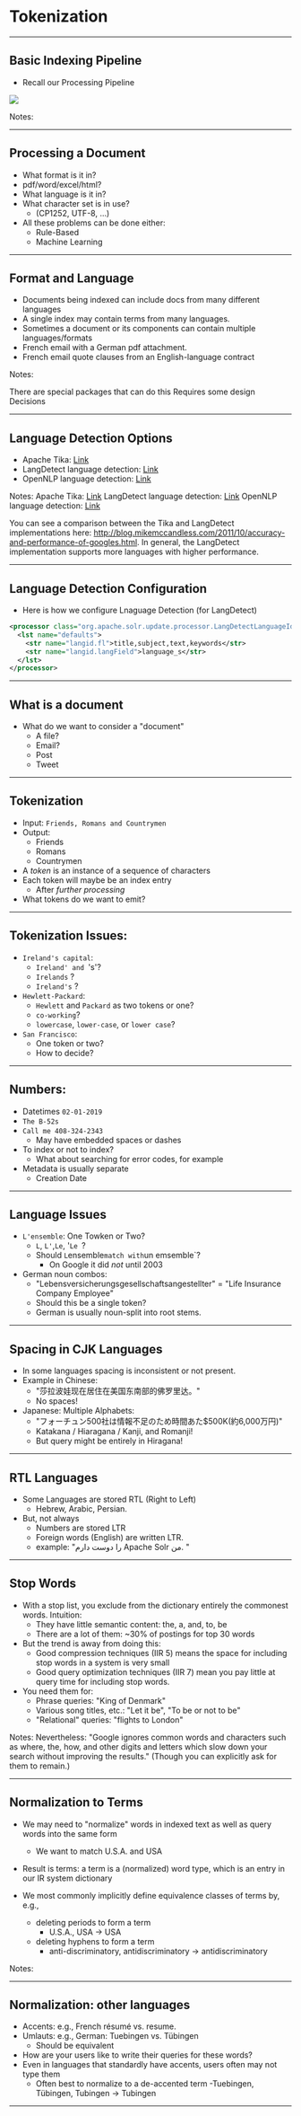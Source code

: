 # Tokenization
---

## Basic Indexing Pipeline
 * Recall our Processing Pipeline

![](../images/Inverted-Index-construction.png) <!-- {"left" : 0.7, "top" : 1.15, "height" : 5.66, "width" : 8.85} -->

Notes:



---

## Processing a Document

 * What format is it in?
 * pdf/word/excel/html?
 * What language is it in?
 * What character set is in use?
   - (CP1252, UTF-8, …)
 * All these problems can be done either:
   - Rule-Based
   - Machine Learning

---

 
## Format and Language

 * Documents being indexed can include docs from many different languages
 * A single index may contain terms from many languages.
 * Sometimes a document or its components can contain multiple languages/formats
 * French email with a German pdf attachment.
 * French email quote clauses from an English-language contract

 Notes:

 There are special packages that can do this
 Requires some design Decisions

---

## Language Detection Options
  * Apache Tika: [Link]( https://tika.apache.org/1.19.1/detection.html)
  * LangDetect language detection: [Link](https://github.com/shuyo/language-detection)
  * OpenNLP language detection: [Link](http://opennlp.apache.org/docs/1.9.1/manual/opennlp.html#tools.langdetect)

Notes:
  Apache Tika: [Link]( https://tika.apache.org/1.19.1/detection.html)
  LangDetect language detection: [Link](https://github.com/shuyo/language-detection)
  OpenNLP language detection: [Link](http://opennlp.apache.org/docs/1.9.1/manual/opennlp.html#tools.langdetect)

You can see a comparison between the Tika and LangDetect implementations here: http://blog.mikemccandless.com/2011/10/accuracy-and-performance-of-googles.html. In general, the LangDetect implementation supports more languages with higher performance.

---

## Language Detection Configuration

 * Here is how we configure Lnaguage Detection (for LangDetect)

```xml
<processor class="org.apache.solr.update.processor.LangDetectLanguageIdentifierUpdateProcessorFactory">
  <lst name="defaults">
    <str name="langid.fl">title,subject,text,keywords</str>
    <str name="langid.langField">language_s</str>
  </lst>
</processor>
```


---

## What is a document

 * What do we want to consider a "document"
   - A file?
   - Email?
   - Post
   - Tweet

---


## Tokenization
  * Input: `Friends, Romans and Countrymen`
  * Output:
    - Friends
    - Romans
    - Countrymen
  * A *token* is an instance of a sequence of characters
  * Each token will maybe be an index entry
    - After *further processing*
  * What tokens do we want to emit?

---


## Tokenization Issues:
  * `Ireland's capital`:
    - `Ireland' and `'s'?
    - `Irelands` ?
    - `Ireland's` ?
  * `Hewlett-Packard`:
    - `Hewlett` and `Packard` as two tokens or one?
    - `co-working`?
    - `lowercase`, `lower-case`, or `lower case`?
  * `San Francisco`:
    - One token or two?
    - How to decide?

---


## Numbers:
  * Datetimes  `02-01-2019`
  * `The B-52s`
  * `Call me 408-324-2343`
    - May have embedded spaces or dashes
  * To index or not to index?
    - What about searching for error codes, for example
  * Metadata is usually separate
    - Creation Date

---


## Language Issues
 * `L'ensemble`: One Towken or Two?
    - `L`, `L'`,`Le`, '`Le `?  
    - Should `L`ensemble` match with `un emsemble`?
      - On Google it did *not* until 2003
 * German noun combos:
   - "Lebensversicherungsgesellschaftsangestellter"
   = "Life Insurance Company Employee"
   - Should this be a single token?
   - German is usually noun-split into root stems.


---

## Spacing in CJK Languages
 * In some languages spacing is inconsistent or not present.
 * Example in Chinese:
   - "莎拉波娃现在居住在美国东南部的佛罗里达。"
   - No spaces!
 * Japanese: Multiple Alphabets:
   - "フォーチュン500社は情報不足のため時間あた$500K(約6,000万円)"
   - Katakana / Hiaragana / Kanji, and Romanji!
   - But query might be entirely in Hiragana!

---


## RTL Languages
 * Some Languages are stored RTL (Right to Left)
   - Hebrew, Arabic, Persian.
 * But, not always
   - Numbers are stored LTR
   - Foreign words (English) are written LTR.
   - example: "را دوست دارم  Apache Solr من. " 

---

 
## Stop Words

 * With a stop list, you exclude from the dictionary entirely the commonest words. Intuition:
    - They have little semantic content: the, a, and, to, be
    - There are a lot of them: ~30% of postings for top 30 words
 * But the trend is away from doing this:
    - Good compression techniques (IIR 5) means the space for including stop words in a system is very small
    - Good query optimization techniques (IIR 7) mean you pay little at query time for including stop words.
 * You need them for:
    - Phrase queries: "King of Denmark"
    - Various song titles, etc.: "Let it be", "To be or not to be"
    - "Relational" queries: "flights to London"

Notes:
Nevertheless: "Google ignores common words and characters such as where, the, how, and other digits and letters which slow down your search without improving the results." (Though you can explicitly ask for them to remain.)

---

## Normalization to Terms
 * We may need to "normalize" words in indexed text as well as query words into the same form
   - We want to match U.S.A. and USA

 * Result is terms: a term is a (normalized) word type, which is an entry in our IR system dictionary
 * We most commonly implicitly define equivalence classes of terms by, e.g., 
   - deleting periods to form a term
     - U.S.A., USA  ->  USA
   - deleting hyphens to form a term
     - anti-discriminatory, antidiscriminatory ->  antidiscriminatory

Notes:

---

## Normalization: other languages

 * Accents: e.g., French résumé vs. resume.
 * Umlauts: e.g., German: Tuebingen vs. Tübingen
   - Should be equivalent
 * How are your users like to write their queries for these words?
 * Even in languages that standardly have accents, users often may not type them
    - Often best to normalize to a de-accented term
    -Tuebingen, Tübingen, Tubingen -> Tubingen

---

